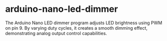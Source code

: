 # arduino-nano-led-dimmer
The Arduino Nano LED dimmer program adjusts LED brightness using PWM on pin 9. By varying duty cycles, it creates a smooth dimming effect, demonstrating analog output control capabilities.
